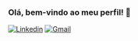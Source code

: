 ### Olá, bem-vindo ao meu perfil! 👋



[![Linkedin](https://img.shields.io/badge/LinkedIn-blue?style=for-the-badge&logo=Linkedin)](https://www.linkedin.com/in/biancasouzarocha/)
[![Gmail](https://img.shields.io/badge/-Gmail-c14438?style=for-the-badge&logo=Gmail&logoColor=white&link=mailto:biarochha90@gmail.com)](mailto:biarochha90@gmail.com)


